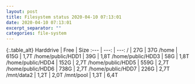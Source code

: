 ```yaml
---
layout: post
title: Filesystem status 2020-04-10 07:13:01
date: 2020-04-10 07:13:01
excerpt_separator: ""
categories: file-system
---
```

{:.table_alt}
Harddrive | Free | Size
:--- | ---: | ---:
/ | 27G | 37G
/home | 615G | 1,7T
/home/public/HDD1 | 39G | 1,8T
/home/public/HDD3 | 58G | 1,8T
/home/public/HDD4 | 152G | 2,7T
/home/public/HDD5 | 559G | 2,7T
/home/public/HDD6 | 738G | 2,7T
/home/public/HDD7 | 226G | 2,7T
/mnt/data2 | 1,2T | 2,0T
/mnt/pool | 1,3T | 6,4T
